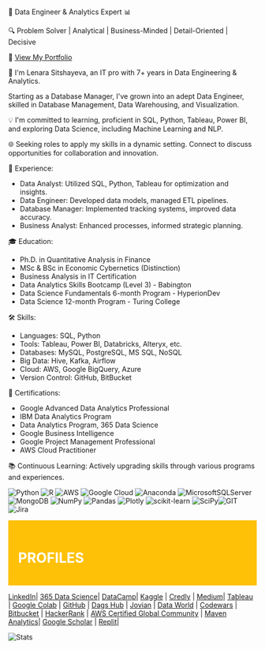 🚀 Data Engineer & Analytics Expert 📊

🔍 Problem Solver | Analytical | Business-Minded | Detail-Oriented | Decisive

📁 [View My Portfolio](https://github.com/sitshayeva/portfolio)

👋 I'm Lenara Sitshayeva, an IT pro with 7+ years in Data Engineering & Analytics. 

Starting as a Database Manager, I've grown into an adept Data Engineer, skilled in Database Management, Data Warehousing, and Visualization.

💡 I'm committed to learning, proficient in SQL, Python, Tableau, Power BI, and exploring Data Science, including Machine Learning and NLP.

🌐 Seeking roles to apply my skills in a dynamic setting. Connect to discuss opportunities for collaboration and innovation.

💼 Experience:

- Data Analyst: Utilized SQL, Python, Tableau for optimization and insights.
- Data Engineer: Developed data models, managed ETL pipelines.
- Database Manager: Implemented tracking systems, improved data accuracy.
- Business Analyst: Enhanced processes, informed strategic planning.

🎓 Education:

- Ph.D. in Quantitative Analysis in Finance
- MSc & BSc in Economic Cybernetics (Distinction)
- Business Analysis in IT Certification
- Data Analytics Skills Bootcamp (Level 3) - Babington
- Data Science Fundamentals 6-month Program - HyperionDev
- Data Science 12-month Program - Turing College

🛠️ Skills:

- Languages: SQL, Python
- Tools: Tableau, Power BI, Databricks, Alteryx, etc.
- Databases: MySQL, PostgreSQL, MS SQL, NoSQL
- Big Data: Hive, Kafka, Airflow
- Cloud: AWS, Google BigQuery, Azure
- Version Control: GitHub, BitBucket

🌟 Certifications:

- Google Advanced Data Analytics Professional
- IBM Data Analytics Program 
- Data Analytics Program, 365 Data Science
- Google Business Intelligence 
- Google Project Management Professional
- AWS Cloud Practitioner

📚 Continuous Learning:
Actively upgrading skills through various programs and experiences.

![Python](https://img.shields.io/badge/python-3670A0?style=for-the-badge&logo=python&logoColor=ffdd54) ![R](https://img.shields.io/badge/r-%23276DC3.svg?style=for-the-badge&logo=r&logoColor=white) ![AWS](https://img.shields.io/badge/AWS-%23FF9900.svg?style=for-the-badge&logo=amazon-aws&logoColor=white) ![Google Cloud](https://img.shields.io/badge/Google%20Cloud-%234285F4.svg?style=for-the-badge&logo=google-cloud&logoColor=white) ![Anaconda](https://img.shields.io/badge/Anaconda-%2344A833.svg?style=for-the-badge&logo=anaconda&logoColor=white) ![MicrosoftSQLServer](https://img.shields.io/badge/Microsoft%20SQL%20Sever-CC2927?style=for-the-badge&logo=microsoft%20sql%20server&logoColor=white) ![MongoDB](https://img.shields.io/badge/MongoDB-%234ea94b.svg?style=for-the-badge&logo=mongodb&logoColor=white) ![NumPy](https://img.shields.io/badge/numpy-%23013243.svg?style=for-the-badge&logo=numpy&logoColor=white) ![Pandas](https://img.shields.io/badge/pandas-%23150458.svg?style=for-the-badge&logo=pandas&logoColor=white) ![Plotly](https://img.shields.io/badge/Plotly-%233F4F75.svg?style=for-the-badge&logo=plotly&logoColor=white)  ![scikit-learn](https://img.shields.io/badge/scikit--learn-%23F7931E.svg?style=for-the-badge&logo=scikit-learn&logoColor=white) ![SciPy](https://img.shields.io/badge/SciPy-%230C55A5.svg?style=for-the-badge&logo=scipy&logoColor=%white)![GIT](https://img.shields.io/badge/Git-fc6d26?style=for-the-badge&logo=git&logoColor=white) ![Jira](https://img.shields.io/badge/jira-%230A0FFF.svg?style=for-the-badge&logo=jira&logoColor=white)

                                            
<div style="background-color: #FFC107; padding: 20px;">
  <h1 style="color: #FFF;">PROFILES</h1>
</div>

[LinkedIn](https://www.linkedin.com/in/lenara-sitshayeva/)| [365 Data Science](learn.365financialanalyst.com/profile/lenara-sitshayeva-phd/)| [DataCamp](https://www.datacamp.com/profile/LenaraSitshayeva)|
[Kaggle](https://www.kaggle.com/lenarasitshayeva)  | [Credly](https://www.credly.com/users/lenara-sitshayeva)  | [Medium](https://medium.com/@sitshayeva)|
[Tableau](https://public.tableau.com/app/profile/lenara.sitshayeva) | [Google Colab](https://drive.google.com/drive/folders/1hDZrSDr9H5a28IoPMrSnel6Gb2EZWeSX?usp=share_link) |
[GitHub](https://github.com/sitshayeva)   | [Dags Hub](https://dagshub.com/sitshayeva)  | [Jovian](https://jovian.com/sitshayeva) |
[Data World](https://data.world/lenara)  | [Codewars](https://www.codewars.com/users/sitshayeva) | [Bitbucket](https://bitbucket.org/lenara_sitshayeva) |
[HackerRank](https://www.hackerrank.com/sitshayeva) | [AWS Certified Global Community](https://aws-certification.influitive.com/profiles/16874b24-62d0-4fbf-a9c8-c436a252cae0) | [Maven Analytics](https://mavenanalytics.io/profile/Lenara-Sitshayeva-Ph.D./96089275)| [Google Scholar](https://scholar.google.com/citations?user=rzpnW-kAAAAJ&hl=en)   | [Replit](https://replit.com/@sitshayeva)|      


![Stats](https://github-readme-stats.vercel.app/api?username=sitshayeva&show_icons=true&theme=radical)

